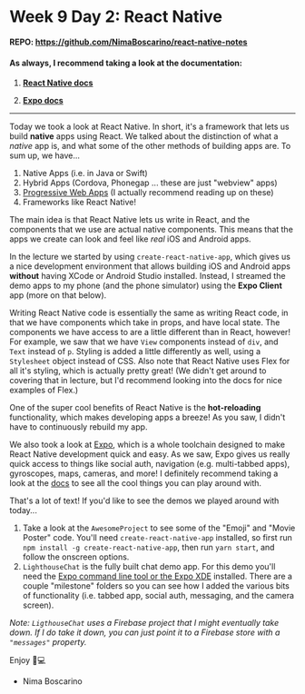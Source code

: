 # Week 9 Day 2: React Native

**REPO: https://github.com/NimaBoscarino/react-native-notes**

#### As always, I recommend taking a look at the documentation:

1. [**React Native docs**](https://facebook.github.io/react-native/)

2. [**Expo docs**](https://docs.expo.io/versions/latest/)

---  
Today we took a look at React Native. In short, it's a framework that lets us build **native** apps using React. We talked about the distinction of what a *native* app is, and what some of the other methods of building apps are. To sum up, we have...

1. Native Apps (i.e. in Java or Swift)
2. Hybrid Apps (Cordova, Phonegap ... these are just "webview" apps)
3. [Progressive Web Apps](https://developers.google.com/web/progressive-web-apps/) (I actually recommend reading up on these)
4. Frameworks like React Native!

The main idea is that React Native lets us write in React, and the components that we use are actual native components. This means that the apps we create can look and feel like *real* iOS and Android apps.

In the lecture we started by using `create-react-native-app`, which gives us a nice development environment that allows building iOS and Android apps **without** having XCode or Android Studio installed. Instead, I streamed the demo apps to my phone (and the phone simulator) using the **Expo Client** app (more on that below).

Writing React Native code is essentially the same as writing React code, in that we have components which take in props, and have local state. The components we have access to are a little different than in React, however! For example, we saw that we have `View` components instead of `div`, and `Text` instead of `p`.  Styling is added a little differently as well, using a `Stylesheet` object instead of CSS. Also note that React Native uses Flex for all it's styling, which is actually pretty great! (We didn't get around to covering that in lecture, but I'd recommend looking into the docs for nice examples of Flex.)

One of the super cool benefits of React Native is the **hot-reloading** functionality, which makes developing apps a breeze! As you saw, I didn't have to continuously rebuild my app.

We also took a look at [Expo](https://expo.io/), which is a whole toolchain designed to make React Native development quick and easy. As we saw, Expo gives us really quick access to things like social auth, navigation (e.g. multi-tabbed apps), gyroscopes, maps, cameras, and more! I definitely recommend taking a look at the [docs](https://docs.expo.io/versions/latest/) to see all the cool things you can play around with.

That's a lot of text! If you'd like to see the demos we played around with today...

1. Take a look at the `AwesomeProject` to see some of the "Emoji" and "Movie Poster" code. You'll need `create-react-native-app` installed, so first run `npm install -g create-react-native-app`, then run `yarn start`, and follow the onscreen options.
2. `LighthouseChat` is the fully built chat demo app. For this demo you'll need the [Expo command line tool or the Expo XDE](https://expo.io/tools) installed. There are a couple "milestone" folders so you can see how I added the various bits of functionality (i.e. tabbed app, social auth, messaging, and the camera screen).

*Note: `LigthouseChat` uses a Firebase project that I might eventually take down. If I do take it down, you can just point it to a Firebase store with a `"messages"` property.*

Enjoy 🤖💻

- Nima Boscarino
